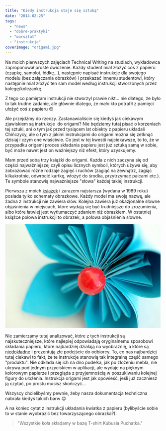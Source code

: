 ```yaml
---
title: "Kiedy instrukcja staje się sztuką"
date: "2014-02-25"
tags:
  - "news"
  - "dobre-praktyki"
  - "warsztat"
  - "instrukcje"
coverImage: "origami.jpg"
---
```


Na moich pierwszych zajęciach Technical Writing na studiach, wykładowca
zaproponował proste ćwiczenie. Każdy student miał złożyć coś z papieru (czapkę,
samolot, łódkę...), następnie napisać instrukcje dla swojego modelu (bez
załączania obrazków) i przekazać innemu studentowi, który następnie miał złożyć
ten sam model według instrukcji stworzonych przez kolegę/koleżankę.

Z tego co pamiętam instrukcji nie stworzył prawie nikt... nie dlatego, że było
to tak trudne zadanie, ale głównie dlatego, że mało kto potrafił z pamięci
ułożyć coś z papieru 😊

Ale przejdźmy do rzeczy. Zastanawialiście się kiedyś jak ciekawym zjawiskiem są
instrukcje  do origami? Nie będziemy tutaj pisać o korzeniach tej sztuki, ani o
tym jak przed tysiącem lat obiekty z papieru układali Chińczycy, ale o tym z
jakimi instrukcjami do origami można się zetknąć dzisiaj i czym one właściwie.
Co jest w tej kwestii najciekawsze, to to, że w przypadku origami proces
składania papieru jest już sztuką samą w sobie, być może nawet jest on
ważniejszy niż efekt, który uzyskujemy.

Mam przed sobą trzy książki do origami. Każda z nich zaczyna się od części
najważniejszej czyli opisu licznych symboli, których używa się, aby zobrazować
różne rodzaje zagięć i ruchów (zagiąć na zewnątrz, zagiąć kilkakrotnie, odwrócić
kartkę, włożyć do środka, przytrzymać palcami etc.). Te symbole stanowią
najważniejsze "słowa" każdej takiej instrukcji.

Pierwsza z moich
[książek](http://www.origami.art.pl/masakatsu-yoshida-origami "Origami") i
zarazem najstarsza (wydana w 1989 roku) posiada tylko schematy obrazkowe. Każdy
model ma swoją nazwę, ale żadna z instrukcji nie zawiera słów. Kolejna zawiera
już okazjonalne słowne objaśnienia w miejscach, które wydają się być trudniejsze
do zrozumienia, albo które łatwiej jest wytłumaczyć zdaniem niż obrazkiem. W
ostatniej książce połowa instrukcji to obrazek, a połowa objaśnienia słowne.

![origami_flower](images/origami_flower.jpg)

Nie zamierzamy tutaj analizować, które z tych instrukcji są najskuteczniejsze,
które najlepiej odpowiadają oryginalnemu sposobowi składania papieru, które
najbardziej działają na wyobraźnię, a które są
[niedokładne](https://origamiusa.org/thefold/article/all-thats-wrong-world-origami-publishing "Origami")
i prezentują złe podejście do odbiorcy. To, co nas najbardziej tutaj ciekawi to
fakt, że te instrukcje stanowią tak integralną część samego "produktu". Nie
odkłada się ich na dno pudełka, jak po złożeniu mebla, nie ukrywa pod jednym
przyciskiem w aplikacji, ale wydaje na pięknym kolorowym papierze i przegląda z
przyjemnością w poszukiwaniu kolejnej figury do ułożenia. Instrukcja origami
jest jak opowieść, jeśli już zaczniesz ją czytać, po prostu musisz skończyć...

Wszyscy chcielibyśmy pewnie, żeby nasza dokumentacja techniczna nabrała kiedyś
takich barw 😊

A na koniec cytat z instrukcji układania kwiatka z papieru (bylibyście sobie to
w stanie wyobrazić bez towarzyszącego obrazka?):

> "Wszystkie koła składamy w bazę T-shirt Kubusia Puchatka."
